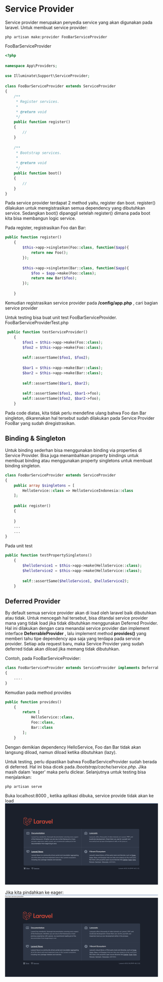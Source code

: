 # Service Provider

Service provider merupakan penyedia service yang akan digunakan pada laravel. Untuk membuat service provider:

```
php artisan make:provider FooBarServiceProvider
```

FooBarServiceProvider

```php
<?php

namespace App\Providers;

use Illuminate\Support\ServiceProvider;

class FooBarServiceProvider extends ServiceProvider
{
    /**
     * Register services.
     *
     * @return void
     */
    public function register()
    {
        //
    }

    /**
     * Bootstrap services.
     *
     * @return void
     */
    public function boot()
    {
        //
    }
}
```

Pada service provider terdapat 2 method yaitu, register dan boot. register() dilakukan untuk meregistrasikan semua dependency yang dibutuhkan service. Sedangkan boot() dipanggil setelah register() dimana pada boot kita bisa membangun logic service.

Pada register, registrasikan Foo dan Bar:

```php
public function register()
    {
        $this->app->singleton(Foo::class, function($app){
            return new Foo();
        });

        $this->app->singleton(Bar::class, function($app){
            $foo = $app->make(Foo::class);
            return new Bar($foo);
        });

    }
```

Kemudian registrasikan service provider pada **/config/app.php** , cari bagian service provider

Untuk testing bisa buat unit test FooBarServiceProvider.
FooBarServiceProviderTest.php

```php
 public function testServiceProvider()
    {
        $foo1 = $this->app->make(Foo::class);
        $foo2 = $this->app->make(Foo::class);

        self::assertSame($foo1, $foo2);

        $bar1 = $this->app->make(Bar::class);
        $bar2 = $this->app->make(Bar::class);

        self::assertSame($bar1, $bar2);

        self::assertSame($foo1, $bar1->foo);
        self::assertSame($foo2, $bar2->foo);
    }
```

Pada code diatas, kita tidak perlu mendefine ulang bahwa Foo dan Bar singleton, dikarenakan hal tersebut sudah dilakukan pada Service Provider FooBar yang sudah diregistrasikan.

## Binding & Singleton

Untuk binding sederhan bisa menggunakan binding via properties di Service Provider. Bisa juga menambahkan property bindings untuk membuat binding atau menggunakan property singletons untuk membuat binding singleton.

```php
class FooBarServiceProvider extends ServiceProvider
{
    public array $singletons = [
        HelloService::class => HelloServiceIndonesia::class
    ];

    public register()
    {

    }
    ...
    ...
}
```

Pada unit test

```php
public function testPropertySingletons()
    {
        $helloService1 = $this->app->make(HelloService::class);
        $helloService2 = $this->app->make(HelloService::class);

        self::assertSame($helloService1, $helloService2);
    }
```

## Deferred Provider

By default semua service provider akan di load oleh laravel baik dibutuhkan atau tidak. Untuk mencegah hal tersebut, bisa ditandai service provider mana yang tidak load jika tidak dibutuhkan menggunakan Deferred Provider. Hal ini dilakukan dengan cara menandai service provider dan implement interface **DeferrableProvider** , lalu implement method **provides()** yang memberi tahu tipe dependency apa saja yang terdapa pada service provider. Setiap ada request baru, maka Service Provider yang sudah deferred tidak akan diload jika memang tidak dibutuhkan.

Contoh, pada FooBarServiceProvider:

```php
class FooBarServiceProvider extends ServiceProvider implements DeferrableProvider
{
    ....
}
```

Kemudian pada method provides

```php
public function provides()
    {
        return [
            HelloService::class,
            Foo::class,
            Bar::class
        ];
    }
```
Dengan demikian dependency HelloService, Foo dan Bar tidak akan langsung diload, namun diload ketika dibutuhkan (lazy).

Untuk testing, perlu dipastikan bahwa FooBarServiceProvider sudah berada di deferred. Hal ini bisa dicek pada */bootstrap/cache/service.php*. Jika masih dalam 'eager' maka perlu diclear. Selanjutnya untuk testing bisa menjalankan:
```
php artisan serve
```
Buka localhost:8000 , ketika aplikasi dibuka, service provide tidak akan ke load
![alt text](image.png)

Jika kita pindahkan ke eager:
![alt text](image-1.png)
